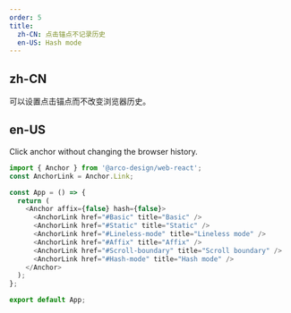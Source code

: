 ```yaml
---
order: 5
title:
  zh-CN: 点击锚点不记录历史
  en-US: Hash mode
---
```


## zh-CN

可以设置点击锚点而不改变浏览器历史。

## en-US

Click anchor without changing the browser history.

```js
import { Anchor } from '@arco-design/web-react';
const AnchorLink = Anchor.Link;

const App = () => {
  return (
    <Anchor affix={false} hash={false}>
      <AnchorLink href="#Basic" title="Basic" />
      <AnchorLink href="#Static" title="Static" />
      <AnchorLink href="#Lineless-mode" title="Lineless mode" />
      <AnchorLink href="#Affix" title="Affix" />
      <AnchorLink href="#Scroll-boundary" title="Scroll boundary" />
      <AnchorLink href="#Hash-mode" title="Hash mode" />
    </Anchor>
  );
};

export default App;
```

